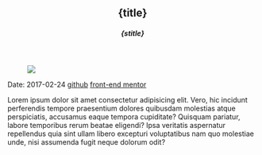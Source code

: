 <header>
  <h2>{title}</h2>
  <h5>{stitle}</h5>
</header>
<figure>
  <img src='https://user-images.githubusercontent.com/83957658/171794623-99ac76f8-7264-4a80-af62-3e4815c08547.jpeg'/>
</figure>
<div className='article-text'>
  <div className='article-text-header'>
    <time dateTime='2022-06-24'>Date: 2017-02-24</time>
    <a href='www.github.com'>github</a>
    <a href='www.frontendmentor.com'>front-end mentor</a>
  </div>
  <p>Lorem ipsum dolor sit amet consectetur adipisicing elit. Vero, hic incidunt perferendis tempore praesentium dolores quibusdam molestias atque perspiciatis, accusamus eaque tempora cupiditate? Quisquam pariatur, labore temporibus rerum beatae eligendi? Ipsa veritatis aspernatur repellendus quia sint ullam libero excepturi voluptatibus nam quo molestiae unde, nisi assumenda fugit neque dolorum odit?</p>
</div>

